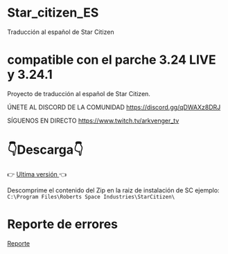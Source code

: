 # Star_citizen_ES
Traducción al español de Star Citizen
# compatible con el parche 3.24 LIVE y 3.24.1
Proyecto de traducción al español de Star Citizen. 

ÚNETE AL DISCORD DE LA COMUNIDAD 
https://discord.gg/qDWAXz8DRJ

SÍGUENOS EN DIRECTO 
https://www.twitch.tv/arkvenger_tv

# :point_down:Descarga:point_down:
:point_right:  [Ultima versión ](https://github.com/Thord82/Star_citizen_ES/releases) :point_left:

Descomprime el contenido del Zip en la raiz de instalación de SC ejemplo: `C:\Program Files\Roberts Space Industries\StarCitizen\`

# Reporte de errores
[Reporte ](https://github.com/Thord82/Star_citizen_ES/issues)
